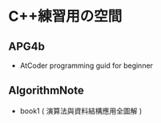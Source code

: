 # C++練習用の空間

## APG4b
- AtCoder programming guid for beginner

## AlgorithmNote
- book1 ( 演算法與資料結構應用全圖解 )